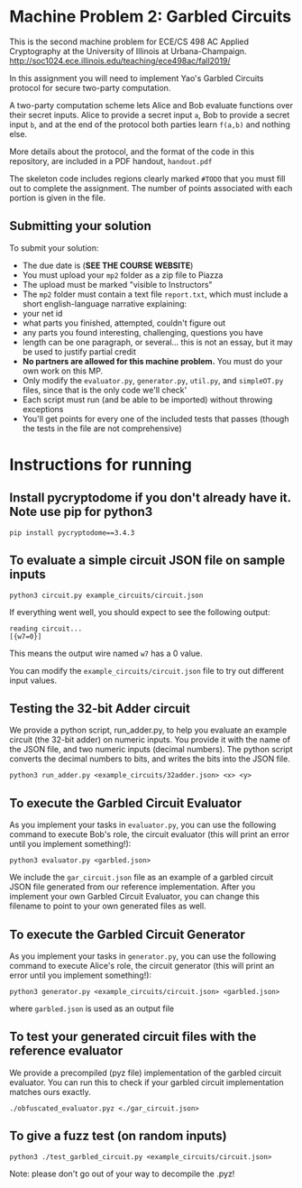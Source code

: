 Machine Problem 2: Garbled Circuits
===================================
This is the second machine problem for ECE/CS 498 AC Applied Cryptography at the University of Illinois at Urbana-Champaign. http://soc1024.ece.illinois.edu/teaching/ece498ac/fall2019/

In this assignment you will need to implement Yao's Garbled Circuits protocol for secure two-party computation.

A two-party computation scheme lets Alice and Bob evaluate functions over their secret inputs. Alice to provide a secret input `a`, Bob to provide a secret input `b`, and at the end of the protocol both parties learn `f(a,b)` and nothing else.

More details about the protocol, and the format of the code in this repository, are included in a PDF handout, `handout.pdf`

The skeleton code includes regions clearly marked `#TODO` that you must fill out to complete the assignment. The number of points associated with each portion is given in the file.

Submitting your solution
------------------------

To submit your solution:
- The due date is (**SEE THE COURSE WEBSITE**)
- You must upload your `mp2` folder as a zip file to Piazza
- The upload must be marked "visible to Instructors"
- The `mp2` folder must contain a text file `report.txt`, which must include a short english-language narrative explaining:
- your net id
- what parts you finished, attempted, couldn't figure out
- any parts you found interesting, challenging, questions you have
- length can be one paragraph, or several... this is not an essay, but it may be used to justify partial credit
- **No partners are allowed for this machine problem.** You must do your own work on this MP.
- Only modify the `evaluator.py`, `generator.py`, `util.py`, and `simpleOT.py` files, since that is the only code we'll check'
- Each script must run (and be able to be imported) without throwing exceptions
- You'll get points for every one of the included tests that passes (though the tests in the file are not comprehensive)
	
Instructions for running
========================

## Install pycryptodome if you don't already have it. Note use pip for python3
```
pip install pycryptodome==3.4.3
```

## To evaluate a simple circuit JSON file on sample inputs
```
python3 circuit.py example_circuits/circuit.json
```

If everything went well, you should expect to see the following output:
```
reading circuit...
[{w7=0}]
```
This means the output wire named `w7` has a 0 value.

You can modify the `example_circuits/circuit.json` file to try out different input values.

## Testing the 32-bit Adder circuit
We provide a python script, run_adder.py, to help you evaluate an example circuit (the 32-bit adder) on numeric inputs. You provide it with the name of the JSON file, and two numeric inputs (decimal numbers). The python script converts the decimal numbers to bits, and writes the bits into the JSON file.

```
python3 run_adder.py <example_circuits/32adder.json> <x> <y>
```

## To execute the Garbled Circuit Evaluator
As you implement your tasks in `evaluator.py`, you can use the following command to execute Bob's role, the circuit evaluator (this will print an error until you implement something!):
```
python3 evaluator.py <garbled.json>
```
We include the `gar_circuit.json` file as an example of a garbled circuit JSON file generated from our reference implementation. After you implement your own Garbled Circuit Evaluator, you can change this filename to point to your own generated files as well.


## To execute the Garbled Circuit Generator
As you implement your tasks in `generator.py`, you can use the following command to execute Alice's role, the circuit generator (this will print an error until you implement something!):
```
python3 generator.py <example_circuits/circuit.json> <garbled.json>
```
where `garbled.json` is used as an output file

## To test your generated circuit files with the reference evaluator
We provide a precompiled (pyz file) implementation of the garbled circuit evaluator. You can run this to check if your garbled circuit implementation matches ours exactly.
```
./obfuscated_evaluator.pyz <./gar_circuit.json>
```

## To give a fuzz test (on random inputs)
```
python3 ./test_garbled_circuit.py <example_circuits/circuit.json>
```

Note: please don't go out of your way to decompile the .pyz!
